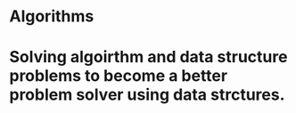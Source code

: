 # Algorithms
# Solving algoirthm and data structure problems to become a better problem solver using data strctures.
